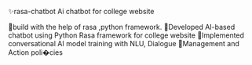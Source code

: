 ✨rasa-chatbot
Ai chatbot for college website

🎯build with the help of rasa ,python framework.
🎯Developed AI-based chatbot using Python Rasa framework for college website
🎯Implemented conversational AI model training with NLU, Dialogue 🎯Management and Action poli�cies